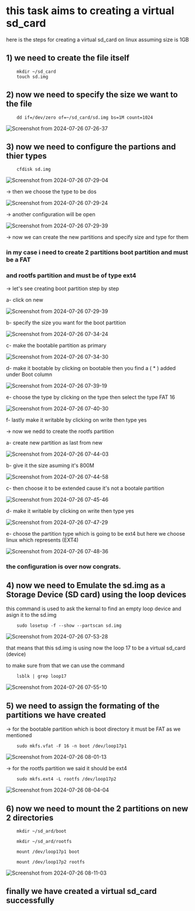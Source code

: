 # this task aims to creating a virtual sd_card

here is the steps for creating a virtual sd_card on linux assuming size is 1GB

## 1) we need to create the file itself 

		mkdir ~/sd_card 
		touch sd.img

## 2) now we need to specify the size we want to the file 
	
		dd if=/dev/zero of=~/sd_card/sd.img bs=1M count=1024
		
![Screenshot from 2024-07-26 07-26-37](https://github.com/user-attachments/assets/439c5531-f11e-4d6f-bbfc-ccfa9bcc5f4f)


## 3) now we need to configure the partions and thier types 

		cfdisk sd.img 

![Screenshot from 2024-07-26 07-29-04](https://github.com/user-attachments/assets/70f60a41-e443-4c57-9bca-5a37c7d3baff)

-> then we choose the type to be dos

![Screenshot from 2024-07-26 07-29-24](https://github.com/user-attachments/assets/de24ff34-af23-43c0-9883-0184feabe3ce)

-> another configuration will be open 

![Screenshot from 2024-07-26 07-29-39](https://github.com/user-attachments/assets/e9568929-8305-4fa6-aea7-bb2d864b6cf3)

-> now we can create the new partitions and specify size and type for them 

### in my case i need to create 2 partitions boot partition and must be a FAT

### and rootfs partition and must be of type ext4 

-> let's see creating boot partition step by step 

a- click on new 

![Screenshot from 2024-07-26 07-29-39](https://github.com/user-attachments/assets/b186eaf0-76d8-4ea8-8479-3f76841bb352)

b- specify the size you want for the boot partition 

![Screenshot from 2024-07-26 07-34-24](https://github.com/user-attachments/assets/6f19fc8e-f4c4-4bf4-90c5-2837e45104ea)

c- make the bootable partition as primary 

![Screenshot from 2024-07-26 07-34-30](https://github.com/user-attachments/assets/30003ad6-f5da-4f68-8db3-a86f578d85a3)

d- make it bootable by clicking on bootable then you find a ( * ) added under Boot column 

![Screenshot from 2024-07-26 07-39-19](https://github.com/user-attachments/assets/bf351e48-7bb0-46a8-95d5-510433c9bf86)

e- choose the type by clicking on the type then select the type FAT 16

![Screenshot from 2024-07-26 07-40-30](https://github.com/user-attachments/assets/fdda1da2-a4e9-46a0-82d5-6746099735fd)

f- lastly make it writable by clicking on write then type yes 

-> now we nedd to create the rootfs partition 

a- create new partition as last from new 

![Screenshot from 2024-07-26 07-44-03](https://github.com/user-attachments/assets/934fe697-3ad7-467c-aad1-0a5ab69332f0)

b- give it the size asuming it's 800M

![Screenshot from 2024-07-26 07-44-58](https://github.com/user-attachments/assets/7aab023c-3bdb-4583-9db5-9c745bd06950)

c- then choose it to be extended cause it's not a bootale partition

![Screenshot from 2024-07-26 07-45-46](https://github.com/user-attachments/assets/bad5a51b-d48c-4a26-b411-cbf70013a4ef)

d- make it writable by clicking on write then type yes 

![Screenshot from 2024-07-26 07-47-29](https://github.com/user-attachments/assets/009eaa86-ffc6-47d5-90dc-d601af1c305e)

e- choose the partition type which is going to be ext4 but here we choose linux which represents (EXT4) 

![Screenshot from 2024-07-26 07-48-36](https://github.com/user-attachments/assets/35b06016-eadf-4f76-bf56-2c429072b6e3)

### the configuration is over now congrats.

## 4) now we need to Emulate the sd.img as a Storage Device (SD card) using the loop devices 

this command is used to ask the kernal to find an empty loop device and asign it to the sd.img 
	
		sudo losetup -f --show --partscan sd.img
		
 ![Screenshot from 2024-07-26 07-53-28](https://github.com/user-attachments/assets/3201d0fb-bcbf-4094-952d-ea19cabe3ca5)

that means that this sd.img is using now the loop 17 to be a virtual sd_card (device)

to make sure from that we can use the command 
		
		lsblk | grep loop17
		
![Screenshot from 2024-07-26 07-55-10](https://github.com/user-attachments/assets/c2b3ff77-08de-4ae4-b12a-499352674cce)

## 5) we need to assign the formating of the partitions we have created 

-> for the bootable partition which is boot directory it must be FAT as we mentioned 

		sudo mkfs.vfat -F 16 -n boot /dev/loop17p1
		
![Screenshot from 2024-07-26 08-01-13](https://github.com/user-attachments/assets/a1e1accb-1a49-4680-82d2-04284c30d92f)

-> for the rootfs partition we said it should be ext4 

		sudo mkfs.ext4 -L rootfs /dev/loop17p2
		
![Screenshot from 2024-07-26 08-04-04](https://github.com/user-attachments/assets/e69cb79e-850a-4185-8d00-1f6dad589f7c)

## 6) now we need to mount the 2 partitions on new 2 directories 

		mkdir ~/sd_ard/boot 
		
		mkdir ~/sd_ard/rootfs 
		
		mount /dev/loop17p1 boot
		
		mount /dev/loop17p2 rootfs
		
![Screenshot from 2024-07-26 08-11-03](https://github.com/user-attachments/assets/7ee884e6-9759-4e6e-9d94-883fddea6edd)

## finally we have created a virtual sd_card successfully 


 
